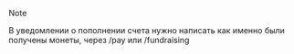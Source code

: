 >[!note] 
>В уведомлении о пополнении счета нужно написать как именно были получены монеты, через /pay или /fundraising